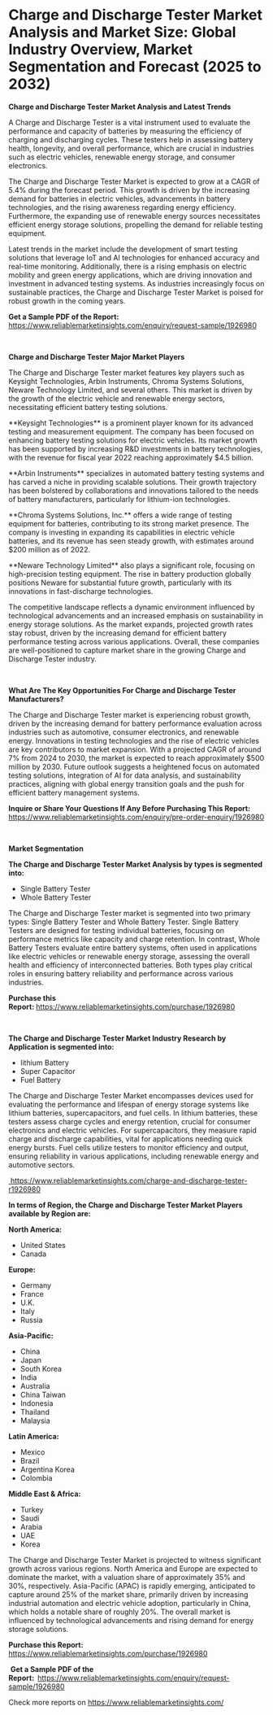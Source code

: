 <p><h1>Charge and Discharge Tester Market Analysis and Market Size: Global Industry Overview, Market Segmentation and Forecast (2025 to 2032)</h1></p><p><strong>Charge and Discharge Tester Market Analysis and Latest Trends</strong></p>
<p><p>A Charge and Discharge Tester is a vital instrument used to evaluate the performance and capacity of batteries by measuring the efficiency of charging and discharging cycles. These testers help in assessing battery health, longevity, and overall performance, which are crucial in industries such as electric vehicles, renewable energy storage, and consumer electronics. </p><p>The Charge and Discharge Tester Market is expected to grow at a CAGR of 5.4% during the forecast period. This growth is driven by the increasing demand for batteries in electric vehicles, advancements in battery technologies, and the rising awareness regarding energy efficiency. Furthermore, the expanding use of renewable energy sources necessitates efficient energy storage solutions, propelling the demand for reliable testing equipment.</p><p>Latest trends in the market include the development of smart testing solutions that leverage IoT and AI technologies for enhanced accuracy and real-time monitoring. Additionally, there is a rising emphasis on electric mobility and green energy applications, which are driving innovation and investment in advanced testing systems. As industries increasingly focus on sustainable practices, the Charge and Discharge Tester Market is poised for robust growth in the coming years.</p></p>
<p><strong>Get a Sample PDF of the Report:&nbsp;</strong> <a href="https://www.reliablemarketinsights.com/enquiry/request-sample/1926980?utm_campaign=3531&utm_medium=2&utm_source=Github&utm_content=ia&utm_term=28032025&utm_id=charge-and-discharge-tester">https://www.reliablemarketinsights.com/enquiry/request-sample/1926980</a></p>
<p>&nbsp;</p>
<p><strong>Charge and Discharge Tester Major Market Players</strong></p>
<p><p>The Charge and Discharge Tester market features key players such as Keysight Technologies, Arbin Instruments, Chroma Systems Solutions, Neware Technology Limited, and several others. This market is driven by the growth of the electric vehicle and renewable energy sectors, necessitating efficient battery testing solutions.</p><p>**Keysight Technologies** is a prominent player known for its advanced testing and measurement equipment. The company has been focused on enhancing battery testing solutions for electric vehicles. Its market growth has been supported by increasing R&D investments in battery technologies, with the revenue for fiscal year 2022 reaching approximately $4.5 billion.</p><p>**Arbin Instruments** specializes in automated battery testing systems and has carved a niche in providing scalable solutions. Their growth trajectory has been bolstered by collaborations and innovations tailored to the needs of battery manufacturers, particularly for lithium-ion technologies.</p><p>**Chroma Systems Solutions, Inc.** offers a wide range of testing equipment for batteries, contributing to its strong market presence. The company is investing in expanding its capabilities in electric vehicle batteries, and its revenue has seen steady growth, with estimates around $200 million as of 2022.</p><p>**Neware Technology Limited** also plays a significant role, focusing on high-precision testing equipment. The rise in battery production globally positions Neware for substantial future growth, particularly with its innovations in fast-discharge technologies.</p><p>The competitive landscape reflects a dynamic environment influenced by technological advancements and an increased emphasis on sustainability in energy storage solutions. As the market expands, projected growth rates stay robust, driven by the increasing demand for efficient battery performance testing across various applications. Overall, these companies are well-positioned to capture market share in the growing Charge and Discharge Tester industry.</p></p>
<p>&nbsp;</p>
<p><strong>What Are The Key Opportunities For Charge and Discharge Tester Manufacturers?</strong></p>
<p><p>The Charge and Discharge Tester market is experiencing robust growth, driven by the increasing demand for battery performance evaluation across industries such as automotive, consumer electronics, and renewable energy. Innovations in testing technologies and the rise of electric vehicles are key contributors to market expansion. With a projected CAGR of around 7% from 2024 to 2030, the market is expected to reach approximately $500 million by 2030. Future outlook suggests a heightened focus on automated testing solutions, integration of AI for data analysis, and sustainability practices, aligning with global energy transition goals and the push for efficient battery management systems.</p></p>
<p><strong>Inquire or Share Your Questions If Any Before Purchasing This Report:</strong> <a href="https://www.reliablemarketinsights.com/enquiry/pre-order-enquiry/1926980?utm_campaign=3531&utm_medium=2&utm_source=Github&utm_content=ia&utm_term=28032025&utm_id=charge-and-discharge-tester">https://www.reliablemarketinsights.com/enquiry/pre-order-enquiry/1926980</a></p>
<p>&nbsp;</p>
<p><strong>Market Segmentation</strong></p>
<p><strong>The Charge and Discharge Tester Market Analysis by types is segmented into:</strong></p>
<p><ul><li>Single Battery Tester</li><li>Whole Battery Tester</li></ul></p>
<p><p>The Charge and Discharge Tester market is segmented into two primary types: Single Battery Tester and Whole Battery Tester. Single Battery Testers are designed for testing individual batteries, focusing on performance metrics like capacity and charge retention. In contrast, Whole Battery Testers evaluate entire battery systems, often used in applications like electric vehicles or renewable energy storage, assessing the overall health and efficiency of interconnected batteries. Both types play critical roles in ensuring battery reliability and performance across various industries.</p></p>
<p><strong>Purchase this Report:&nbsp;</strong><a href="https://www.reliablemarketinsights.com/purchase/1926980?utm_campaign=3531&utm_medium=2&utm_source=Github&utm_content=ia&utm_term=28032025&utm_id=charge-and-discharge-tester">https://www.reliablemarketinsights.com/purchase/1926980</a></p>
<p>&nbsp;</p>
<p><strong>The Charge and Discharge Tester Market Industry Research by Application is segmented into:</strong></p>
<p><ul><li>lithium Battery</li><li>Super Capacitor</li><li>Fuel Battery</li></ul></p>
<p><p>The Charge and Discharge Tester Market encompasses devices used for evaluating the performance and lifespan of energy storage systems like lithium batteries, supercapacitors, and fuel cells. In lithium batteries, these testers assess charge cycles and energy retention, crucial for consumer electronics and electric vehicles. For supercapacitors, they measure rapid charge and discharge capabilities, vital for applications needing quick energy bursts. Fuel cells utilize testers to monitor efficiency and output, ensuring reliability in various applications, including renewable energy and automotive sectors.</p></p>
<p><a href="https://www.reliablemarketinsights.com/charge-and-discharge-tester-r1926980?utm_campaign=3531&utm_medium=2&utm_source=Github&utm_content=ia&utm_term=28032025&utm_id=charge-and-discharge-tester">&nbsp;https://www.reliablemarketinsights.com/charge-and-discharge-tester-r1926980</a></p>
<p><strong>In terms of Region, the Charge and Discharge Tester Market Players available by Region are:</strong></p>
<p>
    <p> <strong> North America: </strong>
        <ul>
            <li>United States</li>
            <li>Canada</li>
        </ul>
        </p> 
    <p> <strong> Europe: </strong>
        <ul>
            <li>Germany</li>
            <li>France</li>
            <li>U.K.</li>
            <li>Italy</li>
            <li>Russia</li>
        </ul>
        </p> 
    <p> <strong> Asia-Pacific: </strong>
        <ul>
            <li>China</li>
            <li>Japan</li>
            <li>South Korea</li>
            <li>India</li>
            <li>Australia</li>
            <li>China Taiwan</li>
            <li>Indonesia</li>
            <li>Thailand</li>
            <li>Malaysia</li>
        </ul>
        </p> 
    <p> <strong> Latin America: </strong>
        <ul>
            <li>Mexico</li>
            <li>Brazil</li>
            <li>Argentina Korea</li>
            <li>Colombia</li>
        </ul>
        </p> 
    <p> <strong> Middle East & Africa: </strong>
        <ul>
            <li>Turkey</li>
            <li>Saudi</li>
            <li>Arabia</li>
            <li>UAE</li>
            <li>Korea</li>
        </ul>
    </p>
    </p>
<p><p>The Charge and Discharge Tester Market is projected to witness significant growth across various regions. North America and Europe are expected to dominate the market, with a valuation share of approximately 35% and 30%, respectively. Asia-Pacific (APAC) is rapidly emerging, anticipated to capture around 25% of the market share, primarily driven by increasing industrial automation and electric vehicle adoption, particularly in China, which holds a notable share of roughly 20%. The overall market is influenced by technological advancements and rising demand for energy storage solutions.</p></p>
<p><strong>Purchase this Report: </strong><a href="https://www.reliablemarketinsights.com/purchase/1926980?utm_campaign=3531&utm_medium=2&utm_source=Github&utm_content=ia&utm_term=28032025&utm_id=charge-and-discharge-tester">https://www.reliablemarketinsights.com/purchase/1926980</a></p>
<p>&nbsp;<strong>Get a Sample PDF of the Report:&nbsp;&nbsp;</strong><a href="https://www.reliablemarketinsights.com/enquiry/request-sample/1926980?utm_campaign=3531&utm_medium=2&utm_source=Github&utm_content=ia&utm_term=28032025&utm_id=charge-and-discharge-tester">https://www.reliablemarketinsights.com/enquiry/request-sample/1926980</a></p>
<p><strong></strong></p>
<p>Check more reports on <a href="https://www.reliablemarketinsights.com/?utm_campaign=3531&utm_medium=2&utm_source=Github&utm_content=ia&utm_term=28032025&utm_id=charge-and-discharge-tester">https://www.reliablemarketinsights.com/</a></p>